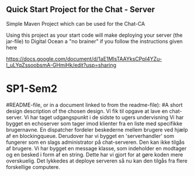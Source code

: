 ## Quick Start Project for the Chat - Server

Simple Maven Project which can be used for the Chat-CA 

Using this project as your start code will make deploying your server (the jar-file) to Digital Ocean a "no brainer" if you follow the instructions given here

https://docs.google.com/document/d/1aE1MlsTAAYksCPpI4YZu-I_uLYqZssoobsmA-GHmiHk/edit?usp=sharing 
# SP1-Sem2
#README-file, or in a document linked to from the readme-file):
#A short design description of the chosen design.
Vi fik til opgave at lave en chat-server. Vi har taget udgangspunkt i de sidste to ugers undervisning
Vi har bygget en echoserver som tager imod klienter fra en liste med specifikke brugernavne. 
En dispatcher fordeler beskederne mellem brugere ved hjælp af en blockingqueue. 
Derudover har vi bygget en 'serverhandler' som fungerer som en slags administrator på chat-serveren. 
Den kan ikke tilgås af brugere.
Vi har bygget en message klasse, som indeholder en modtager og en besked i form af en string. 
Dette har vi gjort for at gøre koden mere overskuelig.
Det lykkedes at deploye serveren så nu kan den tilgås fra flere forskellige computere. 